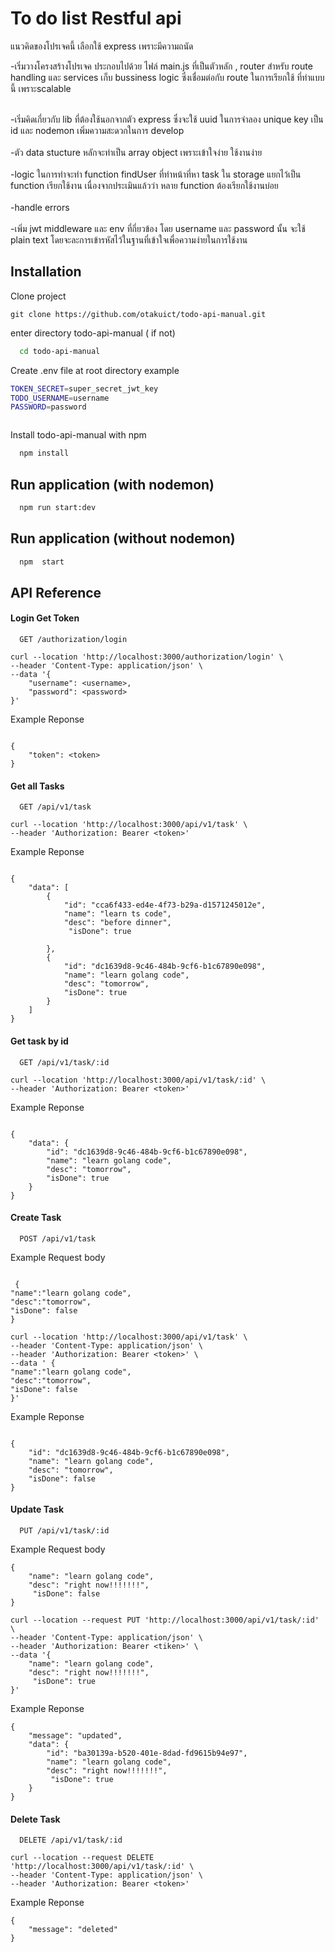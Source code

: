 # To do list Restful api

แนวคิดของโปรเจคนี้
เลือกใช้ express เพราะมีความถนัด

-เริ่มวางโครงสร้างโปรเจค ประกอบไปด้วย ไฟล์ main.js ที่เป็นตัวหลัก , router สำหรับ route handling และ services เก็บ bussiness logic ซึ่งเชื่อมต่อกับ route ในการเรียกใช้ ที่ทำแบบนี้ เพราะscalable
</br></br>

-เริ่มคิดเกี่ยวกับ lib ที่ต้องใช้นอกจากตัว express ซึ่งจะใช้ uuid ในการจำลอง unique key เป็น id และ nodemon เพิ่มความสะดวกในการ develop </br></br>
-ตัว data stucture หลักจะทำเป็น array object เพราะเข้าใจง่าย ใช้งานง่าย</br></br>
-logic ในการทำจะทำ function findUser ที่ทำหน้าที่หา task ใน storage แยกไว้เป็น function เรียกใช้งาน เนื่องจากประเมินแล้วว่า หลาย function ต้องเรียกใช้งานบ่อย </br></br>
-handle errors </br></br>
-เพิ่ม jwt middleware และ env ที่กี่ยวข้อง  โดย username และ password นั้น จะใช้ plain text โดยจะละการเข้ารหัสไว้ในฐานที่เข้าใจเพื่อความง่ายในการใช้งาน 

## Installation
Clone project
```
git clone https://github.com/otakuict/todo-api-manual.git
```
enter directory todo-api-manual ( if not)

```bash
  cd todo-api-manual


```
Create .env file at root directory 
example 

```bash
TOKEN_SECRET=super_secret_jwt_key
TODO_USERNAME=username
PASSWORD=password



```

Install todo-api-manual with npm

```bash
  npm install

```

## Run application (with nodemon)

```bash
  npm run start:dev
```

## Run application (without nodemon)

```bash
  npm  start
```

## API Reference
#### Login Get Token

```api
  GET /authorization/login
```
```
curl --location 'http://localhost:3000/authorization/login' \
--header 'Content-Type: application/json' \
--data '{
    "username": <username>,
    "password": <password>
}'
```
Example Reponse

```res

{
    "token": <token>
}
```





#### Get all Tasks

```api
  GET /api/v1/task
```
```
curl --location 'http://localhost:3000/api/v1/task' \
--header 'Authorization: Bearer <token>'
```
Example Reponse

```res

{
    "data": [
        {
            "id": "cca6f433-ed4e-4f73-b29a-d1571245012e",
            "name": "learn ts code",
            "desc": "before dinner",
             "isDone": true

        },
        {
            "id": "dc1639d8-9c46-484b-9cf6-b1c67890e098",
            "name": "learn golang code",
            "desc": "tomorrow",
            "isDone": true
        }
    ]
}
```

#### Get task by id

```api
  GET /api/v1/task/:id
```
```
curl --location 'http://localhost:3000/api/v1/task/:id' \
--header 'Authorization: Bearer <token>'
```

Example Reponse

```res

{
    "data": {
        "id": "dc1639d8-9c46-484b-9cf6-b1c67890e098",
        "name": "learn golang code",
        "desc": "tomorrow",
        "isDone": true
    }
}
```

#### Create Task

```api
  POST /api/v1/task
```

Example Request body

```

 {
"name":"learn golang code",
"desc":"tomorrow",
"isDone": false
}
```
```
curl --location 'http://localhost:3000/api/v1/task' \
--header 'Content-Type: application/json' \
--header 'Authorization: Bearer <token>' \
--data ' {
"name":"learn golang code",
"desc":"tomorrow",
"isDone": false
}'
```

Example Reponse

```res

{
    "id": "dc1639d8-9c46-484b-9cf6-b1c67890e098",
    "name": "learn golang code",
    "desc": "tomorrow",
    "isDone": false
}
```

#### Update Task

```api
  PUT /api/v1/task/:id
```

Example Request body

```res
{
    "name": "learn golang code",
    "desc": "right now!!!!!!!",
     "isDone": false
}
```
```
curl --location --request PUT 'http://localhost:3000/api/v1/task/:id' \
--header 'Content-Type: application/json' \
--header 'Authorization: Bearer <tiken>' \
--data '{
    "name": "learn golang code",
    "desc": "right now!!!!!!!",
     "isDone": true
}'
```
Example Reponse

```res
{
    "message": "updated",
    "data": {
        "id": "ba30139a-b520-401e-8dad-fd9615b94e97",
        "name": "learn golang code",
        "desc": "right now!!!!!!!",
         "isDone": true
    }
}
```

#### Delete Task

```api
  DELETE /api/v1/task/:id
```
```
curl --location --request DELETE 'http://localhost:3000/api/v1/task/:id' \
--header 'Content-Type: application/json' \
--header 'Authorization: Bearer <token>'
```
Example Reponse

```res
{
    "message": "deleted"
}
```


